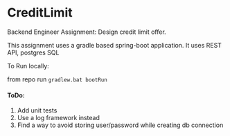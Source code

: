 # CreditLimit

Backend Engineer Assignment: Design credit limit offer.

This assignment uses a gradle based spring-boot application. It uses REST API, postgres SQL

To Run locally:

from repo run `gradlew.bat bootRun`

#### ToDo:
1. Add unit tests
2. Use a log framework instead
3. Find a way to avoid storing user/password while creating db connection

